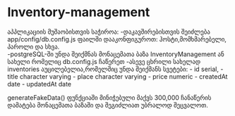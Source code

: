 # Inventory-management
აპპლიკაციის მუშაობისთვის საჭიროა:
-დაკავშირებისთვის შეიძლება app/config/db.config.js ფაილში დააკონფიგუროთ: ჰოსტი,მომხმარებელი, პაროლი და სხვა.  
-postgreSQL-ში უნდა შეიქმნას მონაცემათა ბაზა InventoryManagement ან სახელი რომელიც db.config.js ჩაწერეთ
-ასევე ცხრილი სახელად inventories აუცილებელია,რომელშიც უნდა შეიქმანს სვეტები:
    -   id serial,
    -   title character varying
    -   place character varying
    -   price numeric
    -   createdAt date
    -   updatedAt date

generateFakeData() ფუნქციაში მინიჭებული მაქვს 300,000 ჩანაწერის დამატება მონაცემათა ბაზაში და შეგიძლიათ უბრალოდ შეცვალოთ.